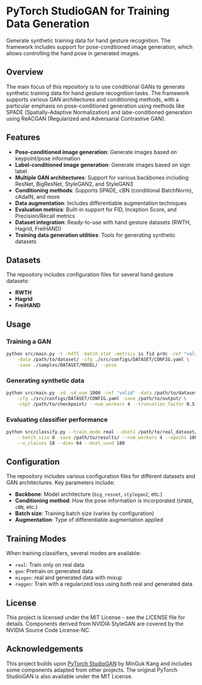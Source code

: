 # PyTorch StudioGAN for Training Data Generation

Generate synthetic training data for hand gesture recognition. The framework includes support for pose-conditioned image generation, which allows controlling the hand pose in generated images.

## Overview

The main focus of this repository is to use conditional GANs to generate synthetic training data for hand gesture recognition tasks. The framework supports various GAN architectures and conditioning methods, with a particular emphasis on pose-conditioned generation using methods like SPADE (Spatially-Adaptive Normalization) and labe-conditioned generation using ReACGAN (Regularized and Adversarial Contrastive GAN).

## Features

- **Pose-conditioned image generation**: Generate images based on keypoint/pose information
- **Label-conditioned image generation**: Generate images based on sign label
- **Multiple GAN architectures**: Support for various backbones including ResNet, BigResNet, StyleGAN2, and StyleGAN3
- **Conditioning methods**: Supports SPADE, cBN (conditional BatchNorm), cAdaIN, and more
- **Data augmentation**: Includes differentiable augmentation techniques
- **Evaluation metrics**: Built-in support for FID, Inception Score, and Precision/Recall metrics
- **Dataset integration**: Ready-to-use with hand gesture datasets (RWTH, Hagrid, FreiHAND)
- **Training data generation utilities**: Tools for generating synthetic datasets

## Datasets

The repository includes configuration files for several hand gesture datasets:
- **RWTH**
- **Hagrid**
- **FreiHAND**

## Usage

### Training a GAN

```bash
python src/main.py -t -hdf5 -batch_stat -metrics is fid prdc -ref "valid" \
    -data /path/to/dataset/ -cfg ./src/configs/DATASET/CONFIG.yaml \
    -save ./samples/DATASET/MODEL/ --pose
```

### Generating synthetic data

```bash
python src/main.py -sd -sd_num 1000 -ref "valid" -data /path/to/dataset/ \
    -cfg ./src/configs/DATASET/CONFIG.yaml -save /path/to/output/ \
    -ckpt /path/to/checkpoint/ --num_workers 4 --truncation_factor 0.5 --pose
```

### Evaluating classifier performance

```bash
python src/classify.py --train_mode real --dset1 /path/to/real_dataset/ \
    --batch_size 8 -save /path/to/results/ --num_workers 4 --epochs 100 \
    --n_classes 18 --dims 64 --dset_used 180
```

## Configuration

The repository includes various configuration files for different datasets and GAN architectures. Key parameters include:

- **Backbone**: Model architecture (`big_resnet`, `stylegan2`, etc.)
- **Conditioning method**: How the pose information is incorporated (`SPADE`, `cBN`, etc.)
- **Batch size**: Training batch size (varies by configuration)
- **Augmentation**: Type of differentiable augmentation applied

## Training Modes

When training classifiers, several modes are available:
- `real`: Train only on real data
- `gen`: Pretrain on generated data
- `mixgen`: real and generated data with mixup
- `reggen`: Train with a regularized loss using both real and generated data

## License

This project is licensed under the MIT License - see the LICENSE file for details. Components derived from NVIDIA StyleGAN are covered by the NVIDIA Source Code License-NC.

## Acknowledgements

This project builds upon [PyTorch StudioGAN](https://github.com/POSTECH-CVLab/PyTorch-StudioGAN) by MinGuk Kang and includes some components adapted from other projects. The original PyTorch StudioGAN is also available under the MIT License.
